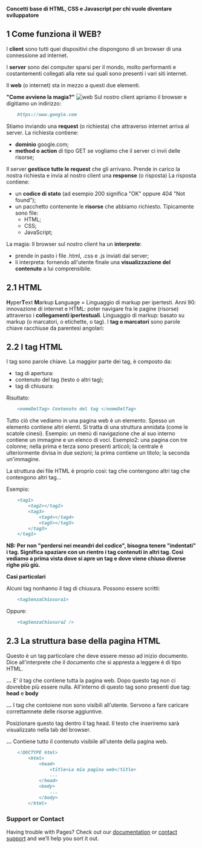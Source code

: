**Concetti base di HTML, CSS e Javascript per chi vuole diventare sviluppatore**

## 1 Come funziona il WEB?

I **client** sono tutti quei dispositivi che dispongono di un browser di una connessione ad internet.

I **server** sono dei computer sparsi per il mondo, molto performanti e costantementi collegati alla rete sui quali sono presenti i vari siti internet. 

Il **web** (o internet) sta in mezzo a questi due elementi.

**"Come avviene la magia?"**
![web](https://user-images.githubusercontent.com/29860929/144933977-ec9fae88-ccc9-40f5-a067-ef1ddcbb65f1.jpg)
Sul nostro client apriamo il browser e digitiamo un indirizzo:
```markdown
    https://www.google.com
```
Stiamo inviando una **request** (o richiesta) che attraverso internet arriva al server.
La richiesta contiene:
- **dominio** google.com;
- **method o action** di tipo GET se vogliamo che il server ci invii delle risorse;

Il server **gestisce tutte le request** che gli arrivano.
Prende in carico la nostra richiesta e invia al nostro client una **response** (o risposta)
La risposta contiene:
- un **codice di stato** (ad esempio 200 significa "OK" oppure 404 "Not found");
- un pacchetto contenente le **risorse** che abbiamo richiesto. Tipicamente sono file:
  - HTML;
  - CSS;
  - JavaScript;

La magia:
Il browser sul nostro client ha un **interprete**:
- prende in pasto i file .html, .css e .js inviati dal server;
- li interpreta: fornendo all'utente finale una **visualizzazione del contenuto** a lui comprensibile.

## 2.1 HTML

**H**yper**T**ext **M**arkup **L**anguage = Linguaggio di markup per ipertesti.
Anni 90: innovazione di internet e HTML: poter navigare fra le pagine (risorse) attraverso i **collegamenti ipertestuali**.
Linguaggio di markup: basato su markup (o marcatori, o etichette, o tag).
I **tag o marcatori** sono parole chiave racchiuse da parentesi angolari: <nomeTagEsempio>

## 2.2 I tag HTML

I tag sono parole chiave.
La maggior parte dei tag, è composto da:
- tag di apertura: <tag>
- contenuto del tag (testo o altri tag);
- tag di chiusura: </tag>

Risultato:
```markdown
    <nomeDelTag> Contenuto del tag </nomeDelTag>
```

Tutto ciò che vediamo in una pagina web è un elemento.
Spesso un elemento contiene altri elemti.
Si tratta di una struttura annidata (come le scatole cinesi).
Esempio: un menù di navigazione che al suo interno contiene un immagine e un elenco di voci.
Esempio2: una pagina con tre colonne; nella prima e terza sono presenti articoli; la centrale è ulteriormente divisa in due sezioni;
    la prima contiene un titolo; la seconda un'immagine.

La struttura dei file HTML è proprio così: tag che contengono altri tag che contengono altri tag...

Esempio:
```markdown
    <tag1>
        <tag2></tag2>
        <tag3>
            <tag4></tag4>
            <tag5></tag5>
        </tag3>
    </tag1>
```
**NB: Per non "perdersi nei meandri del codice", bisogna tenere "indentati" i tag.
Significa spaziare con un rientro i tag contenuti in altri tag.
Così vediamo a prima vista dove si apre un tag e dove viene chiuso diverse righe più giù.**

**Casi particolari**

Alcuni tag nonhanno il tag di chiusura. Possono essere scritti:
```markdown
    <tagSenzaChiusura1>   
```
Oppure:
```markdown
    <tagSenzaChiusura2 />    
```

## 2.3 La struttura base della pagina HTML
**<!DOCTYPE html>**
Questo è un tag particolare che deve essere messo ad inizio documento.
Dice all'interprete che il documento che si appresta a leggere è di tipo HTML.

**<html>...</html>**
E' il tag che contiene tutta la pagina web. Dopo questo tag non ci dovrebbe più essere nulla.
All'interno di questo tag sono presenti due tag: **head** e **body**
        
**<head>...</head>**
I tag che contoiene non sono visibili all'utente. Servono a fare caricare correttamnete delle risorse aggiuntive.

**<title>...</title>**
Posizionare questo tag dentro il tag head. Il testo che inseriremo sarà visualizzato nella tab del browser.
        
**<body>...</body>**
Contiene tutto il contenuto visibile all'utente della pagina web.
```markdown
    <!DOCTYPE html>
        <html>
            <head>
                <title>La mia pagina web</title>
                ...
            </head>
            <body>
                ...
            </body>
        </html>
```


### Support or Contact

Having trouble with Pages? Check out our [documentation](https://docs.github.com/categories/github-pages-basics/) or [contact support](https://support.github.com/contact) and we’ll help you sort it out.
